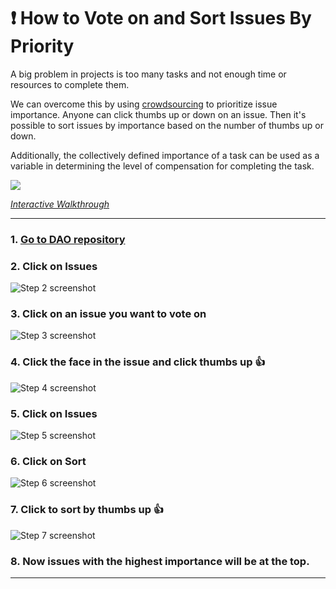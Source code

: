 # ❗ How to Vote on and Sort Issues By Priority

A big problem in projects is too many tasks and not enough time or resources to complete them.

We can overcome this by using [crowdsourcing](https://en.wikipedia.org/wiki/Crowdsourcing) to prioritize issue importance. Anyone can click thumbs up or down on an issue. Then it's possible to sort issues by importance based on the number of thumbs up or down.

Additionally, the collectively defined importance of a task can be used as a variable in determining the level of compensation for completing the task.

![](../../assets/vote-and-prioritize-tasks.gif)

[_Interactive Walkthrough_](https://app.tango.us/app/workflow/5e2db119-1a9d-4620-b586-58354543345f)

***

### 1. [Go to DAO repository](https://github.com/cure-dao?type=source)

### 2. Click on Issues

![Step 2 screenshot](https://images.tango.us/public/screenshot\_fb109f97-86e6-4552-b7b7-76c2ec84ebd3?crop=focalpoint\&fit=crop\&fp-x=0.2227\&fp-y=0.1590\&fp-z=3.0119\&w=1200\&mark-w=0.2\&mark-pad=0\&mark64=aHR0cHM6Ly9pbWFnZXMudGFuZ28udXMvc3RhdGljL21hZGUtd2l0aC10YW5nby13YXRlcm1hcmsucG5n\&ar=1706%3A937)

### 3. Click on an issue you want to vote on

![Step 3 screenshot](https://images.tango.us/public/screenshot\_60a7ef00-9081-4a92-994b-4440a7e2813f?crop=focalpoint\&fit=crop\&fp-x=0.2494\&fp-y=0.3981\&fp-z=2.3281\&w=1200\&mark-w=0.2\&mark-pad=0\&mark64=aHR0cHM6Ly9pbWFnZXMudGFuZ28udXMvc3RhdGljL21hZGUtd2l0aC10YW5nby13YXRlcm1hcmsucG5n\&ar=1706%3A937)

### 4. Click the face in the issue and click thumbs up 👍

![Step 4 screenshot](https://images.tango.us/public/screenshot\_5692bef7-c095-4179-a65d-f07e2f80fffa?crop=focalpoint\&fit=crop\&fp-x=0.6166\&fp-y=0.3821\&fp-z=3.1538\&w=1200\&mark-w=0.2\&mark-pad=0\&mark64=aHR0cHM6Ly9pbWFnZXMudGFuZ28udXMvc3RhdGljL21hZGUtd2l0aC10YW5nby13YXRlcm1hcmsucG5n\&ar=1706%3A937)

### 5. Click on Issues

![Step 5 screenshot](https://images.tango.us/public/screenshot\_979a4516-775e-4fa2-9a92-d743011ad8b6?crop=focalpoint\&fit=crop\&fp-x=0.2227\&fp-y=0.1590\&fp-z=3.0119\&w=1200\&mark-w=0.2\&mark-pad=0\&mark64=aHR0cHM6Ly9pbWFnZXMudGFuZ28udXMvc3RhdGljL21hZGUtd2l0aC10YW5nby13YXRlcm1hcmsucG5n\&ar=1706%3A937)

### 6. Click on Sort

![Step 6 screenshot](https://images.tango.us/public/screenshot\_4742ef98-8f54-441d-89b0-00eefd61f8a8?crop=focalpoint\&fit=crop\&fp-x=0.8332\&fp-y=0.3463\&fp-z=3.1016\&w=1200\&mark-w=0.2\&mark-pad=0\&mark64=aHR0cHM6Ly9pbWFnZXMudGFuZ28udXMvc3RhdGljL21hZGUtd2l0aC10YW5nby13YXRlcm1hcmsucG5n\&ar=1706%3A937)

### 7. Click to sort by thumbs up 👍

![Step 7 screenshot](https://images.tango.us/public/screenshot\_ed1cd799-e984-4f79-991d-2327affdfc41?crop=focalpoint\&fit=crop\&fp-x=0.6902\&fp-y=0.6702\&fp-z=3.1969\&w=1200\&mark-w=0.2\&mark-pad=0\&mark64=aHR0cHM6Ly9pbWFnZXMudGFuZ28udXMvc3RhdGljL21hZGUtd2l0aC10YW5nby13YXRlcm1hcmsucG5n\&ar=1706%3A937)

### 8. Now issues with the highest importance will be at the top.

***
